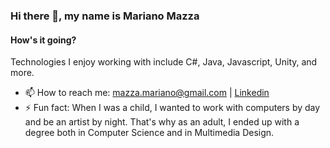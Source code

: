 ### Hi there 👋, my name is Mariano Mazza
#### How's it going?
Technologies I enjoy working with include C#, Java, Javascript, Unity, and more.

- 📫 How to reach me: mazza.mariano@gmail.com | [Linkedin](https://www.linkedin.com/in/mazza-mariano/)
- ⚡ Fun fact: When I was a child, I wanted to work with computers by day and be an artist by night. That's why as an adult, I ended up with a degree both in Computer Science and in Multimedia Design.
